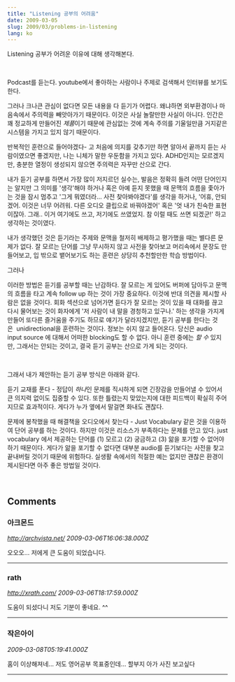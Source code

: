 ```yaml
---
title: "Listening 공부의 어려움"
date: 2009-03-05
slug: 2009/03/problems-in-listening
lang: ko
---
```


Listening 공부가 어려운 이유에 대해 생각해본다.

 

Podcast를 듣는다. youtube에서 좋아하는 사람이나 주제로 검색해서 인터뷰를 보기도 한다. 

그러나 크나큰 관심이 없다면 모든 내용을 다 듣기가 어렵다. 왜냐하면 외부환경이나 마음속에서 주의력을 빼앗아가기 때문이다. 이것은 사실 놀랄만한 사실이 아니다. 인간은 꽤 정교하게 만들어진 *제품*이기 때문에 관심없는 것에 계속 주의를 기울일만큼 거지같은 시스템을 가지고 있지 않기 때문이다.

반복적인 훈련으로 들어야겠다- 고 처음에 의지를 갖추기만 하면 알아서 끝까지 듣는 사람이였으면 좋겠지만, 나는 니체가 말한 우둔함을 가지고 있다. ADHD인지는 모르겠지만, 충분한 열정이 생성되지 않으면 주의력은 자꾸만 산으로 간다. 

내가 듣기 공부를 하면서 가장 많이 저지르던 실수는, 발음은 정확히 들려 어떤 단어인지는 알지만 그 의미를 '생각'해야 하거나 혹은 아예 듣지 못했을 때 문맥의 흐름을 좇아가는 것을 잠시 멈추고 '그게 뭐였더라... 사전 찾아봐야겠다'를 생각을 하거나, '어휴, 안되겠어. 이것은 너무 어려워. 다른 오디오 클립으로 바꿔야겠어' 혹은 '엇 내가 친숙한 표현이잖아. 그래.. 이거 여기에도 쓰고, 저기에도 쓰였었지. 참 이럴 때도 쓰면 되겠군!' 하고 생각하는 것이였다. 

내가 생각했던 것은 듣기라는 주제와 문맥을 철저히 배제하고 평가했을 때는 별다른 문제가 없다. 잘 모르는 단어를 그냥 무시하지 않고 사전을 찾아보고 머리속에서 문장도 만들어보고, 입 밖으로 뱉어보기도 하는 훈련은 상당히 추천할만한 학습 방법이다. 

그러나

이러한 방법은 듣기를 공부할 때는 난감하다. 잘 모르는 게 있어도 버퍼에 담아두고 문맥의 흐름을 타고 계속 follow up 하는 것이 가장 중요하다. 이것에 반대 의견을 제시할 사람은 없을 것이다. 회화 섹션으로 넘어가면 듣다가 잘 모르는 것이 있을 때 대화를 끊고 다시 물어보는 것이 화자에게 '저 사람이 내 말을 경청하고 있구나.' 하는 생각을 가지게 만들어 또다른 즐거움을 주기도 하므로 얘기가 달라지겠지만, 듣기 공부를 한다는 것은  unidirectional을 훈련하는 것이다. 정보는 쉬지 않고 들어온다. 당신은 audio input source 에 대해서 어떠한 blocking도 할 수 없다. 아니 훈련 중에는 *할 수* 있지만, 그래서는 안되는 것이고, 결국 듣기 공부는 산으로 가게 되는 것이다.

 

그래서 내가 제안하는 듣기 공부 방식은 아래와 같다.

듣기 교재를 푼다 - 정답이 *하나*인 문제를 직시하게 되면 긴장감을 만들어낼 수 있어서 큰 의지력 없이도 집중할 수 있다. 또한 틀렸는지 맞았는지에 대한 피드백이 확실히 주어지므로 효과적이다. 게다가 누가 옆에서 말걸면 화내도 괜찮다.

문제에 봉착했을 때 해결책을 오디오에서 찾는다 - Just Vocabulary 같은 것을 이용하여 단어 공부를 하는 것이다. 하지만 이것은 리소스가 부족하다는 문제를 안고 있다. just vocabulary 에서 제공하는 단어를 (1) 모르고 (2) 궁금하고 (3) 앎을 포기할 수 없어야 하기 때문이다. 게다가 앎을 포기할 수 없다면 대부분 audio를 듣기보다는 사전을 찾고 끝내버릴 것이기 때문에 위험하다. 실생활 속에서의 적절한 예는 없지만 괜찮은 환경이 제시된다면 아주 좋은 방법일 것이다.

 

## Comments

### 아크몬드
*http://archvista.net/*
*2009-03-06T16:06:38.000Z*

오오오...
저에게 큰 도움이 되었습니다.

---

### rath
*http://xrath.com/*
*2009-03-06T18:17:59.000Z*

도움이 되셨다니 저도 기분이 좋네요. ^^

---

### 작은아이
*2009-03-08T05:19:41.000Z*

홈이 이상해져네...
저도 영어공부 목표중인데...
할부지 아가 사진 보고싶다

---

